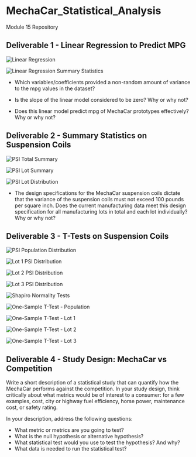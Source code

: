 # MechaCar_Statistical_Analysis
Module 15 Repository


## Deliverable 1 - Linear Regression to Predict MPG

![Linear Regression](Resources/images/linear_regression.png)

![Linear Regression Summary Statistics](Resources/images/linear_regression_summary.png)


* Which variables/coefficients provided a non-random amount of variance to the mpg values in the dataset?

* Is the slope of the linear model considered to be zero? Why or why not?

* Does this linear model predict mpg of MechaCar prototypes effectively? Why or why not?


## Deliverable 2 - Summary Statistics on Suspension Coils

![PSI Total Summary](Resources/images/psi_total_summary.png)

![PSI Lot Summary](Resources/images/psi_lot_summary.png)

![PSI Lot Distribution](Resources/images/psi_lot_distribution.png)



* The design specifications for the MechaCar suspension coils dictate that the variance of the suspension coils must not exceed 100 pounds per square inch. Does the current manufacturing data meet this design specification for all manufacturing lots in total and each lot individually? Why or why not?


## Deliverable 3 - T-Tests on Suspension Coils

![PSI Population Distribution](Resources/images/psi_population_dist.png)

![Lot 1 PSI Distribution](Resources/images/psi_lot1_distribution.png)

![Lot 2 PSI Distribution](Resources/images/psi_lot2_distribution.png)

![Lot 3 PSI Distribution](Resources/images/psi_lot3_distribution.png)

![Shapiro Normality Tests](Resources/images/shapiro_normality_tests.png)

![One-Sample T-Test - Population](Resources/images/onesample_t-test_population.png)

![One-Sample T-Test - Lot 1](Resources/images/onesample_t-test_lot1.png)

![One-Sample T-Test - Lot 2](Resources/images/onesample_t-test_lot2.png)

![One-Sample T-Test - Lot 3](Resources/images/onesample_t-test_lot3.png)




## Deliverable 4 - Study Design: MechaCar vs Competition

Write a short description of a statistical study that can quantify how the MechaCar performs against the competition. In your study design, think critically about what metrics would be of interest to a consumer: for a few examples, cost, city or highway fuel efficiency, horse power, maintenance cost, or safety rating.

In your description, address the following questions:

* What metric or metrics are you going to test?
* What is the null hypothesis or alternative hypothesis?
* What statistical test would you use to test the hypothesis? And why?
* What data is needed to run the statistical test?
